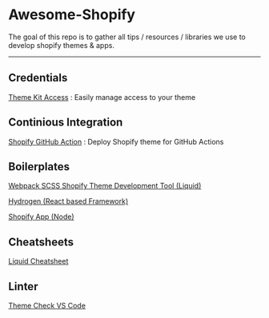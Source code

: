 # Awesome-Shopify



The goal of this repo is to gather all tips / resources / libraries we use to develop shopify themes & apps.


--- 

## Credentials

[Theme Kit Access](https://apps.shopify.com/theme-kit-access) : Easily manage access to your theme

## Continious Integration

[Shopify GitHub Action](https://github.com/pgrimaud/action-shopify) : Deploy Shopify theme for GitHub Actions

## Boilerplates

[Webpack SCSS Shopify Theme Development Tool (Liquid)](https://github.com/krjo/shopify-webpack-dev-workflow)

[Hydrogen (React based Framework)](https://hydrogen.shopify.dev/)

[Shopify App (Node)](https://github.com/Shopify/shopify-app-template-node)

## Cheatsheets

[Liquid Cheatsheet](https://www.shopify.com/partners/shopify-cheat-sheet)

## Linter

[Theme Check VS Code](https://github.com/Shopify/theme-check-vscode)
